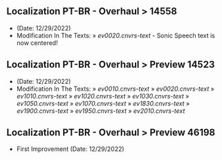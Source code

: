 ## Localization PT-BR - Overhaul > 14558
- (Date: 12/29/2022)
- Modification In The Texts:
  » *ev0020.cnvrs-text* - Sonic Speech text is now centered!

## Localization PT-BR - Overhaul > Preview 14523
- (Date: 12/29/2022)
- Modification In The Texts:
  » *ev0010.cnvrs-text*
  » *ev0020.cnvrs-text*
  » *ev1010.cnvrs-text*
  » *ev1020.cnvrs-text*
  » *ev1030.cnvrs-text*
  » *ev1050.cnvrs-text*
  » *ev1070.cnvrs-text*
  » *ev1830.cnvrs-text*
  » *ev1900.cnvrs-text*
  » *ev1950.cnvrs-text*
  » *ev2010.cnvrs-text*

## Localization PT-BR - Overhaul > Preview 46198
- First Improvement (Date: 12/29/2022)
